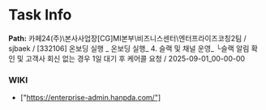 # Task Info

**Path:** 카페24(주)\본사사업장\[CG]MI본부\비즈니스센터\엔터프라이즈코칭2팀 / sjbaek / [332106] 온보딩 실행 _ 온보딩 실행_ 4. 슬랙 및 채널 운영_ └슬랙 알림 확인 및 고객사 회신 없는 경우 1일 대기 후 케어콜 요청 / 2025-09-01_00-00-00

### WIKI
- ["https://enterprise-admin.hanpda.com/"]

